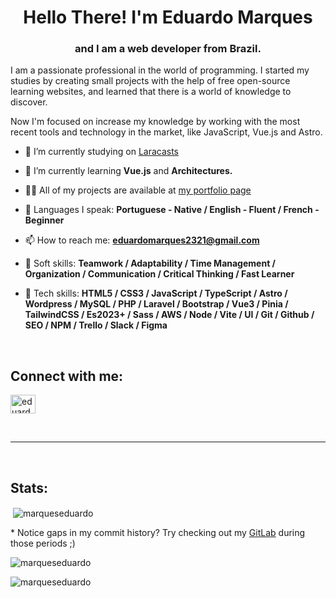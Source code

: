 <h1 align="center">Hello There! I'm Eduardo Marques</h1>
<h3 align="center">and I am a web developer from Brazil.</h3>

I am a passionate professional in the world of programming. I started my studies by creating small projects with the help of free open-source learning websites, and learned that there is a world of knowledge to discover.

Now I'm focused on increase my knowledge by working with the most recent tools and technology in the market, like JavaScript, Vue.js and Astro.

- 🔭 I’m currently studying on [Laracasts](https://laracasts.com/)

- 🌱 I’m currently learning **Vue.js** and **Architectures.**

- 👨‍💻 All of my projects are available at [my portfolio page](https://cogitocode.com.br/projetos/)

- 💬 Languages I speak: **Portuguese - Native  /  English - Fluent  /  French - Beginner**

- 📫 How to reach me: **eduardomarques2321@gmail.com**

- 📄 Soft skills: **Teamwork / Adaptability / Time Management / Organization / Communication / Critical Thinking / Fast Learner**

- 📄 Tech skills: **HTML5 / CSS3 / JavaScript / TypeScript / Astro / Wordpress / MySQL / PHP / Laravel / Bootstrap / Vue3 / Pinia / TailwindCSS / Es2023+ / Sass / AWS / Node / Vite / UI / Git / Github / SEO / NPM / Trello / Slack / Figma** 

<br>

<h2 align="left">Connect with me:</h3>
<p align="left">
<a href="https://linkedin.com/in/eduardopereiramarques" target="blank"><img align="center" src="https://raw.githubusercontent.com/rahuldkjain/github-profile-readme-generator/master/src/images/icons/Social/linked-in-alt.svg" alt="eduardopereiramarques" height="30" width="40" /></a>
</p>
<br>
<hr/>
<br>
<h2 align="left">Stats:</h3>
<p align="left">

<p>&nbsp;<img align="center" src="https://github-readme-stats.vercel.app/api?username=marqueseduardo&show_icons=true&theme=dark&locale=en" alt="marqueseduardo" /></p>

<p>* Notice gaps in my commit history? Try checking out my <a href="https://gitlab.com/MarquesEduardo" target="blank">GitLab</a> during those periods ;)</p>
<p><img align="center" src="https://github-readme-streak-stats.herokuapp.com/?user=marqueseduardo&theme=dark" alt="marqueseduardo" /></p>

<p><img align="center" src="https://github-readme-stats.vercel.app/api/top-langs?username=marqueseduardo&show_icons=true&theme=dark&locale=en&layout=compact" alt="marqueseduardo" /></p>
